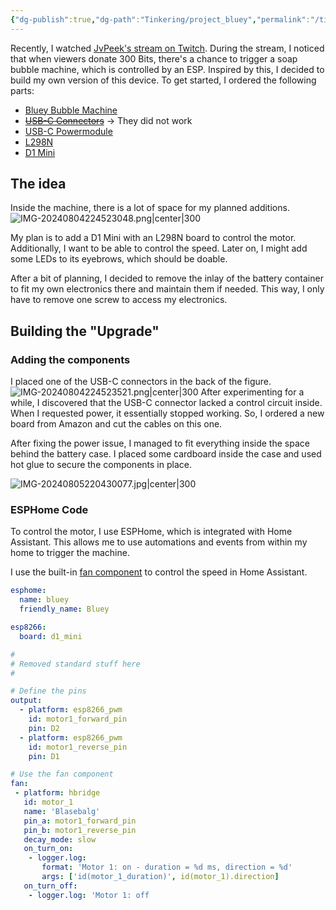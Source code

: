 ```yaml
---
{"dg-publish":true,"dg-path":"Tinkering/project_bluey","permalink":"/tinkering/project-bluey/","tags":["📝/🌱️"],"noteIcon":"fern","created":"2024-07-30 21:42","updated":"2024-08-05 22:06"}
---
```


Recently, I watched [JvPeek's stream on Twitch](https://www.twitch.tv/jvpeek?lang=de). During the stream, I noticed that when viewers donate 300 Bits, there's a chance to trigger a soap bubble machine, which is controlled by an ESP. Inspired by this, I decided to build my own version of this device. To get started, I ordered the following parts:

- [Bluey Bubble Machine](https://www.action.com/de-de/p/3013160/seifenblasenmaschine/)
- ~~[USB-C Connectors](https://amzn.to/3ynJVhV)~~ → They did not work
- [USB-C Powermodule](https://amzn.to/4drznx0)
- [L298N](https://amzn.to/4c5shgv)
- [D1 Mini](https://amzn.to/3LLueEf)

## The idea

Inside the machine, there is a lot of space for my planned additions.
![IMG-20240804224523048.png|center|300](/img/user/Media/Inbox/Project%20Bluey/IMG-20240804224523048.png)

My plan is to add a D1 Mini with an L298N board to control the motor. Additionally, I want to be able to control the speed. Later on, I might add some LEDs to its eyebrows, which should be doable.

After a bit of planning, I decided to remove the inlay of the battery container to fit my own electronics there and maintain them if needed. This way, I only have to remove one screw to access my electronics.

## Building the "Upgrade"

### Adding the components
I placed one of the USB-C connectors in the back of the figure.
![IMG-20240804224523521.png|center|300](/img/user/Media/Inbox/Project%20Bluey/IMG-20240804224523521.png)
After experimenting for a while, I discovered that the USB-C connector lacked a control circuit inside. When I requested power, it essentially stopped working. So, I ordered a new board from Amazon and cut the cables on this one.

After fixing the power issue, I managed to fit everything inside the space behind the battery case. I placed some cardboard inside the case and used hot glue to secure the components in place.

![IMG-20240805220430077.jpg|center|300](/img/user/Media/Inbox/Project%20Bluey/IMG-20240805220430077.jpg)

### ESPHome Code
To control the motor, I use ESPHome, which is integrated with Home Assistant. This allows me to use automations and events from within my home to trigger the machine.

I use the built-in [fan component](https://esphome.io/components/fan/) to control the speed in Home Assistant.

```yaml
esphome:
  name: bluey
  friendly_name: Bluey

esp8266:
  board: d1_mini

# 
# Removed standard stuff here
# 

# Define the pins
output:
  - platform: esp8266_pwm
    id: motor1_forward_pin
    pin: D2
  - platform: esp8266_pwm
    id: motor1_reverse_pin
    pin: D1

# Use the fan component
fan:
 - platform: hbridge
   id: motor_1
   name: 'Blasebalg'
   pin_a: motor1_forward_pin
   pin_b: motor1_reverse_pin
   decay_mode: slow
   on_turn_on:
    - logger.log:
       format: 'Motor 1: on - duration = %d ms, direction = %d'
       args: ['id(motor_1_duration)', id(motor_1).direction]
   on_turn_off:
    - logger.log: 'Motor 1: off
```